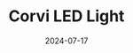 ---  
layout: startup_page  
title: "Corvi LED Light"  
id: "corvi.com"  
permalink: "/corviledlightcorvi.com07172024/"  
website: "https://www.corvi.com/"  
funding_round: "Series B"  
funding_amount: "$8M"  
investors: "Enam Investments"  
about: "Corvi LED Light is a lighting product design company focused on design, efficiency, and sustainability. They offer over 100 products across seven categories and have exported to 24 countries. The company holds over 100 patents and registrations."  
markets: "Lighting, Appliances, Electrical, and Electronics Manufacturing"  
hq: "Mumbai, Maharashtra, India"  
founded_year: "2012"  
linkedin: "https://www.linkedin.com/company/corviledlight"  
twitter: ""  
instagram: ""  
facebook: ""  
crunchbase: ""  
pitchbook: ""  

date_display: "17-Jul-2024"  
date: "2024-07-17"

# SEO Optimization  
meta_title: "Corvi LED Light - Series B Funding ($8M)"  
meta_description: "Corvi LED Light, Corvi LED Light is a lighting product design company focused on design, efficiency, and sustainability. They offer over 100 products across seven cate..."  
meta_keywords: "Corvi LED Light, Lighting, Appliances, Electrical, and Electronics Manufacturing, Series B funding"  
canonical_url: "https://startup.projectstartups.com/corviledlightcorvi.com07172024/"  
---
